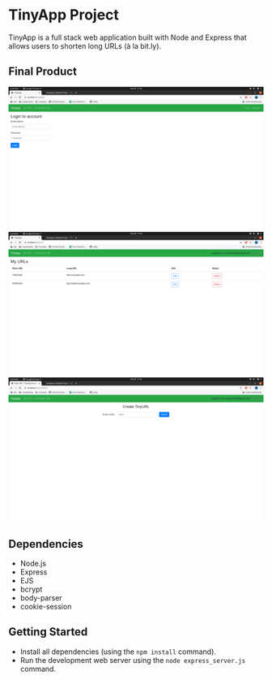 # TinyApp Project

TinyApp is a full stack web application built with Node and Express that allows users to shorten long URLs (à la bit.ly).

## Final Product

!["login page"](https://github.com/p-victor/tinyapp/blob/master/docs/login.png)
!["url index page"](https://github.com/p-victor/tinyapp/blob/master/docs/urls-index.png)
!["new url page"](https://github.com/p-victor/tinyapp/blob/master/docs/urls-new.png)

## Dependencies

- Node.js
- Express
- EJS
- bcrypt
- body-parser
- cookie-session

## Getting Started

- Install all dependencies (using the `npm install` command).
- Run the development web server using the `node express_server.js` command.